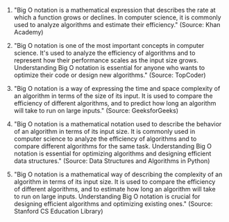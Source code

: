 

1. "Big O notation is a mathematical expression that describes the rate at which a function grows or declines. In computer science, it is commonly used to analyze algorithms and estimate their efficiency." (Source: Khan Academy)
 
2. "Big O notation is one of the most important concepts in computer science. It's used to analyze the efficiency of algorithms and to represent how their performance scales as the input size grows. Understanding Big O notation is essential for anyone who wants to optimize their code or design new algorithms." (Source: TopCoder)

3. "Big O notation is a way of expressing the time and space complexity of an algorithm in terms of the size of its input. It is used to compare the efficiency of different algorithms, and to predict how long an algorithm will take to run on large inputs." (Source: GeeksforGeeks)

4. "Big O notation is a mathematical notation used to describe the behavior of an algorithm in terms of its input size. It is commonly used in computer science to analyze the efficiency of algorithms and to compare different algorithms for the same task. Understanding Big O notation is essential for optimizing algorithms and designing efficient data structures." (Source: Data Structures and Algorithms in Python)

5. "Big O notation is a mathematical way of describing the complexity of an algorithm in terms of its input size. It is used to compare the efficiency of different algorithms, and to estimate how long an algorithm will take to run on large inputs. Understanding Big O notation is crucial for designing efficient algorithms and optimizing existing ones." (Source: Stanford CS Education Library)